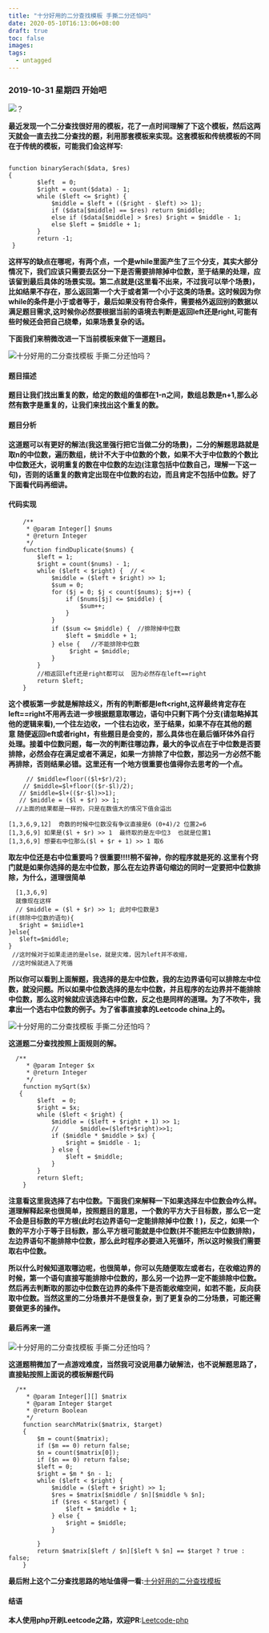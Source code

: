 ```yaml
---
title: "十分好用的二分查找模板 手撕二分还怕吗"
date: 2020-05-10T16:13:06+08:00
draft: true
toc: false
images:
tags:
  - untagged
---
```


### 2019-10-31 星期四 开始吧


![？](https://cdn.learnku.com/uploads/images/201910/31/26855/ia6D2X4Ajo.jpg!large)

**最近发现一个二分查找很好用的模板，花了一点时间理解了下这个模板，然后这两天就会一直去找二分查找的题，利用那套模板来实现。这套模板和传统模板的不同在于传统的模板，可能我们会这样写:**

```

function binarySerach($data, $res)
{
        $left  = 0;
        $right = count($data) - 1;
        while ($left <= $right) {
            $middle = $left + (($right - $left) >> 1);
            if ($data[$middle] == $res) return $middle;
            else if ($data[$middle] > $res) $right = $middle - 1;
            else $left = $middle + 1;
        }
        return -1;
 }

```



**这样写的缺点在哪呢，有两个点，一个是while里面产生了三个分支，其实大部分情况下，我们应该只需要去区分一下是否需要排除掉中位数，至于结果的处理，应该留到最后具体的场景实现。第二点就是(这里看不出来，不过我可以举个场景)，比如结果不存在，那么返回第一个大于或者第一个小于这类的场景。这时候因为你while的条件是小于或者等于，最后如果没有符合条件，需要格外返回别的数据以满足题目需求,这时候你必然要根据当前的语境去判断是返回left还是right,可能有些时候还会把自己绕晕，如果场景复杂的话。**



**下面我们来稍微改进一下当前模板来做下一道题目。**




![十分好用的二分查找模板 手撕二分还怕吗？](https://cdn.learnku.com/uploads/images/201910/31/26855/Y4pNHqgiLi.png!large)




#### 题目描述



**题目让我们找出重复的数，给定的数组的值都在1-n之间，数组总数是n+1,那么必然有数字是重复的，让我们来找出这个重复的数。**



#### 题目分析


**这道题可以有更好的解法(我这里强行把它当做二分的场景)，二分的解题思路就是取n的中位数，遍历数组，统计不大于中位数的个数，如果不大于中位数的个数比中位数还大，说明重复的数在中位数的左边(注意包括中位数自己，理解一下这一句)，否则的话重复的数肯定出现在中位数的右边，而且肯定不包括中位数。好了下面看代码再细讲。**



#### 代码实现

```
    /**
     * @param Integer[] $nums
     * @return Integer
     */
    function findDuplicate($nums) {
        $left = 1;
        $right = count($nums) - 1;
        while ($left < $right) {  // <
            $middle = ($left + $right) >> 1;
            $sum = 0;
            for ($j = 0; $j < count($nums); $j++) {
                if ($nums[$j] <= $middle) {
                    $sum++;
                }
            }
            if ($sum <= $middle) {  //排除掉中位数
                $left = $middle + 1;
            } else {   //不能排除中位数
                 $right = $middle;
            }
        }
        //相返回left还是right都可以  因为必然存在left==right
        return $left;
    }

```



**这个模板第一步就是解除歧义，所有的判断都是left<right,这样最终肯定存在left==right不用再去进一步根据题意取哪边，语句中只剩下两个分支(请忽略掉其他的逻辑来看),一个往左边收，一个往右边收，至于结果，如果不存在其他的题意 随便返回left或者right，有些题目是会变的，那么具体也在最后循环体外自行处理。接着中位数问题，每一次的判断往哪边靠，最大的争议点在于中位数是否要排除，必然会存在满足或者不满足，如果一方排除了中位数，那边另一方必然不能再排除，否则结果必错。这里还有一个地方很重要也值得你去思考的一个点。**

```
     // $middle=floor(($l+$r)/2);
    // $middle=$l+floor(($r-$l)/2);
   // $middle=$l+(($r-$l)>>1); 
   // $middle = ($l + $r) >> 1;
  //上面的结果都是一样的，只是在数值大的情况下值会溢出
  
[1,3,6,9,12]  奇数的时候中位数没有争议直接是6 (0+4)/2 位置2=6
[1,3,6,9] 如果是($l + $r) >> 1  最终取的是左中位3  也就是位置1
[1,3,6,9] 想要右中位那么($l + $r + 1) >> 1 取6

```

**取左中位还是右中位重要吗？很重要!!!!稍不留神，你的程序就是死的.这里有个窍门就是如果你选择的是左中位数，那么在左边界语句缩边的同时一定要把中位数排除，为什么，道理很简单**

```
  [1,3,6,9] 
  就像现在这样
  // $middle = ($l + $r) >> 1; 此时中位数是3
if(排除中位数的语句){
   $right = $miidle+1
}else{
   $left=$middle;
}
 //这时候对于如果走进的是else，就是灾难，因为left并不收缩，
 //这时候就进入了死循

```

**所以你可以看到上面解题，我选择的是左中位数，我的左边界语句可以排除左中位数，就没问题。所以如果中位数选择的是左中位数，并且程序的左边界并不能排除中位数，那么这时候就应该选择右中位数，反之也是同样的道理。为了不吹牛，我拿出一个选右中位数的例子。为了省事直接拿的Leetcode china上的。**


![十分好用的二分查找模板 手撕二分还怕吗？](https://cdn.learnku.com/uploads/images/201910/31/26855/Nb0hQ9VewD.png!large)


**这道题二分查找按照上面规则的解。**

```
  /**
     * @param Integer $x
     * @return Integer
     */
    function mySqrt($x)
   {
        $left  = 0;
        $right = $x;
        while ($left < $right) {
            $middle = ($left + $right + 1) >> 1;
            //      $middle=($left+$right)>>1;
            if ($middle * $middle > $x) {
                $right = $middle - 1;
            } else {
                $left = $middle;
            }
        }
        return $left;
    }
```


**注意看这里我选择了右中位数。下面我们来解释一下如果选择左中位数会咋么样。道理解释起来也很简单，按照题目的意思，一个数的平方大于目标数，那么它一定不会是目标数的平方根(此时右边界语句一定能排除掉中位数！)，反之，如果一个数的平方小于等于目标数，那么平方根可能就是中位数(并不能把左中位数排除)，左边界语句不能排除中位数，那么此时程序必要进入死循环，所以这时候我们需要取右中位数。**


**所以什么时候知道取哪边呢，也很简单，你可以先随便取左或者右，在收缩边界的时候，第一个语句直接写能排除中位数的，那么另一个边界一定不能排除中位数。然后再去判断取的那边中位数在边界的条件下是否能收缩空间，如若不能，反向获取中位数。当然这里的二分场景并不是很复杂，到了更复杂的二分场景，可能还需要做更多的操作。**

#### 最后再来一道

![十分好用的二分查找模板 手撕二分还怕吗？](https://cdn.learnku.com/uploads/images/201910/31/26855/fLkve1TQbE.png!large)

**这道题稍微加了一点游戏难度，当然我可没说用暴力破解法，也不说解题思路了，直接贴按照上面说的模板解题代码**
```
  /**
     * @param Integer[][] $matrix
     * @param Integer $target
     * @return Boolean
     */
    function searchMatrix($matrix, $target)
    {
        $m = count($matrix);
        if ($m == 0) return false;
        $n = count($matrix[0]);
        if ($n == 0) return false;
        $left = 0;
        $right = $m * $n - 1;
        while ($left < $right) {
            $middle = ($left + $right) >> 1;
            $res = $matrix[$middle / $n][$middle % $n];
            if ($res < $target) {
                $left = $middle + 1;
            } else {
                $right = $middle;
            }

        }
        return $matrix[$left / $n][$left % $n] == $target ? true : false;
    }

```
**最后附上这个二分查找思路的地址值得一看:**[十分好用的二分查找模板](https://leetcode-cn.com/problems/search-insert-position/solution/te-bie-hao-yong-de-er-fen-cha-fa-fa-mo-ban-python-/)
#### 结语 
**本人使用php开刷Leetcode之路，欢迎PR**:[Leetcode-php](https://github.com/wuqinqiang)



